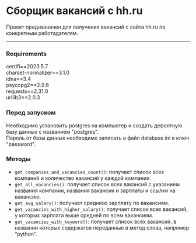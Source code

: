 # Сборщик вакансий с hh.ru

Проект предназначен для получения вакансий с сайта hh.ru по конкретным работадателям.

---
### Requirements 
certifi==2023.5.7  
charset-normalizer==3.1.0  
idna==3.4  
psycopg2==2.9.6  
requests==2.31.0  
urllib3==2.0.3

### Перед запуском

Необходимо установить postgres на компьютер и создать дефолтную базу данных с названием "postgres".  
Пароль от базы данных необходимо записать в файл database.ini в ключ "password".

### Методы
- `get_companies_and_vacancies_count()`: получает список всех компаний и количество вакансий у каждой компании.
- `get_all_vacancies()`: получает список всех вакансий с указанием названия компании, названия вакансии и зарплаты и ссылки на вакансию.
- `get_avg_salary()`: получает среднюю зарплату по вакансиям.
- `get_vacancies_with_higher_salary()`: получает список всех вакансий, у которых зарплата выше средней по всем вакансиям.
- `get_vacancies_with_keyword()`: получает список всех вакансий, в названии которых содержатся переданные в метод слова, например “python”.